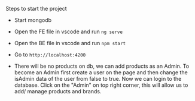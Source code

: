 Steps to start the project

* Start mongodb

* Open the FE file in vscode and run `ng serve`

* Open the BE file in vscode and run `npm start`

* Go to `http://localhost:4200`
- There will be no products on db, we can add products as an Admin. To become an Admin first create a user on the page and then change the isAdmin data of the user from false to true. Now we can login to the database. Click on the "Admin" on top right corner, this will allow us to add/ manage products and brands. 
